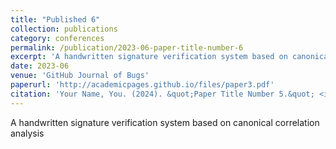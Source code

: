 ```yaml
---
title: "Published 6"
collection: publications
category: conferences
permalink: /publication/2023-06-paper-title-number-6
excerpt: 'A handwritten signature verification system based on canonical correlation analysis'
date: 2023-06
venue: 'GitHub Journal of Bugs'
paperurl: 'http://academicpages.github.io/files/paper3.pdf'
citation: 'Your Name, You. (2024). &quot;Paper Title Number 5.&quot; <i>GitHub Journal of Bugs</i>. 1(5).'
---
```


A handwritten signature verification system based on canonical correlation analysis
